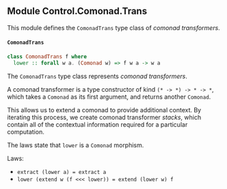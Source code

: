 ## Module Control.Comonad.Trans

This module defines the `ComonadTrans` type class of _comonad transformers_.

#### `ComonadTrans`

``` purescript
class ComonadTrans f where
  lower :: forall w a. (Comonad w) => f w a -> w a
```

The `ComonadTrans` type class represents _comonad transformers_.

A comonad transformer is a type constructor of kind `(* -> *) -> * -> *`, which
takes a `Comonad` as its first argument, and returns another `Comonad`.

This allows us to extend a comonad to provide additional context. By iterating this
process, we create comonad transformer _stacks_, which contain all of the contextual information
required for a particular computation.

The laws state that `lower` is a `Comonad` morphism.

Laws:

- `extract (lower a) = extract a`
- `lower (extend w (f <<< lower)) = extend (lower w) f`


